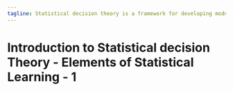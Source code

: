 ```yaml
---
tagline: Statistical decision theory is a framework for developing models, Its the foundation for developing intuition for building statistical models.
---
```

# Introduction to Statistical decision Theory - Elements of Statistical Learning - 1
